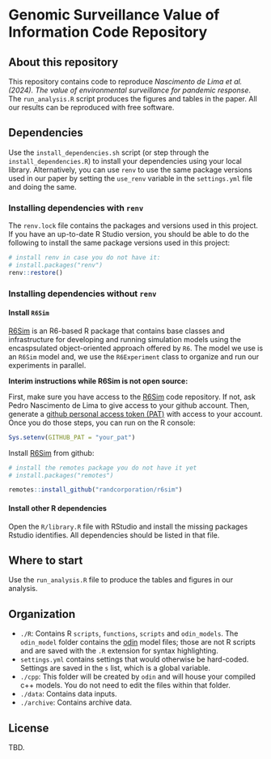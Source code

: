 # Genomic Surveillance Value of Information Code Repository

## About this repository

This repository contains code to reproduce *Nascimento de Lima et al. (2024). The value of environmental surveillance for pandemic response*. The `run_analysis.R` script produces the figures and tables in the paper. All our results can be reproduced with free software.

## Dependencies

Use the `install_dependencies.sh` script (or step through the `install_dependencies.R`) to install your dependencies using your local library. Alternatively, you can use `renv` to use the same package versions used in our paper by setting the `use_renv` variable in the `settings.yml` file and doing the same.

### Installing dependencies with `renv`

The `renv.lock` file contains the packages and versions used in this project. If you have an up-to-date R Studio version, you should be able to do the following to install the same package versions used in this project:

```r
# install renv in case you do not have it:
# install.packages("renv")
renv::restore()
```
### Installing dependencies without `renv`

#### Install `R6Sim`

[R6Sim](https://github.com/randcorporation/R6Sim/) is an R6-based R package that contains base classes and infrastructure for developing and running simulation models using the encaspsulated object-oriented approach offered by `R6`. The model we use is an `R6Sim` model and, we use the `R6Experiment` class to organize and run our experiments in parallel.

**Interim instructions while R6Sim is not open source:**

First, make sure you have access to the [R6Sim](https://github.com/randcorporation/R6Sim/) code repository. If not, ask Pedro Nascimento de Lima to give access to your github account. Then, generate a [github personal access token (PAT)](https://docs.github.com/en/authentication/keeping-your-account-and-data-secure/managing-your-personal-access-tokens) with access to your account. Once you do those steps, you can run on the R console:

```r
Sys.setenv(GITHUB_PAT = "your_pat")
```

Install [R6Sim](https://github.com/randcorporation/R6Sim/) from github:

```r
# install the remotes package you do not have it yet
# install.packages("remotes")

remotes::install_github("randcorporation/r6sim")
```

#### Install other R dependencies

Open the `R/library.R` file with RStudio and install the missing packages Rstudio identifies. All dependencies should be listed in that file.


## Where to start

Use the `run_analysis.R` file to produce the tables and figures in our analysis.

## Organization

- `./R`: Contains R `scripts`, `functions`, `scripts` and `odin_models`. The `odin_model` folder contains the [odin](https://mrc-ide.github.io/odin/index.html) model files; those are not R scripts and are saved with the `.R` extension for syntax highlighting.
- `settings.yml` contains settings that would otherwise be hard-coded. Settings are saved in the `s` list, which is a global variable.
- `./cpp`: This folder will be created by `odin` and will house your compiled c++ models. You do not need to edit the files within that folder.
- `./data`: Contains data inputs.
- `./archive`: Contains archive data.

## License
TBD.
